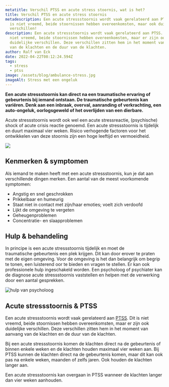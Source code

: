 ```yaml
---
metatitle: Verschil PTSS en acute stress stoornis, wat is het?
title: Verschil PTSS en acute stress stoornis
metadescription: Een acute stressstoornis wordt vaak gerelateerd aan PTSS. Dit
  is niet vreemd, beide stoornissen hebben overeenkomsten, maar ook duidelijke
  verschillen!
description: Een acute stressstoornis wordt vaak gerelateerd aan PTSS. Dit is
  niet vreemd, beide stoornissen hebben overeenkomsten, maar er zijn ook
  duidelijke verschillen. Deze verschillen zitten hem in het moment van aanvang
  van de klachten en de duur van de klachten.
author: Ralf van Eck
date: 2022-04-22T08:12:24.594Z
tags:
  - stress
  - ptss
image: /assets/blog/ambulance-stress.jpg
imageAlt: Stress met een ongeluk
---
```



**Een acute stressstoornis kan direct na een traumatische ervaring of gebeurtenis bij iemand ontstaan. De traumatische gebeurtenis kan variëren. Denk aan een inbraak, overval, aanranding of verkrachting, een auto-ongeluk, oorlogsgeweld of het overlijden van een dierbare.** 

Acute stressstoornis wordt ook wel een acute stressreactie, (psychische) shock of acute crisis reactie genoemd. Een acute stressstoornis is tijdelijk en duurt maximaal vier weken. Risico verhogende factoren voor het ontwikkelen van deze stoornis zijn een hoge leeftijd en vermoeidheid.

![](/assets/blog/stress-light.jpg)

## Kenmerken & symptomen

Als iemand te maken heeft met een acute stressstoornis, kun je dat aan verschillende dingen merken. Een aantal van de meest voorkomende symptomen:

* Angstig en snel geschrokken
* Prikkelbaar en humeurig
* Staat niet in contact met zijn/haar emoties; voelt zich verdoofd
* Lijkt de omgeving te vergeten
* Geheugenproblemen
* Concentratie- en slaapproblemen

## Hulp & behandeling

In principe is een acute stressstoornis tijdelijk en moet de traumatische gebeurtenis een plek krijgen. Dit kan door erover te praten met de eigen omgeving. Voor de omgeving is het dan belangrijk om begrip te tonen, een luisterend oor te bieden en vragen te stellen. Er kan ook professionele hulp ingeschakeld worden. Een psycholoog of psychiater kan de diagnose acute stressstoornis vaststellen en helpen met de verwerking door een aantal gesprekken.

![hulp van psycholoog](/assets/blog/doctor-ps.jpg "Hulp")

## Acute stressstoornis & PTSS

Een acute stressstoornis wordt vaak gerelateerd aan [PTSS](https://nuontstressen.nl/blog/ptss-posttraumatische-stressstoornis/). Dit is niet vreemd, beide stoornissen hebben overeenkomsten, maar er zijn ook duidelijke verschillen. Deze verschillen zitten hem in het moment van aanvang van de klachten en de duur van de klachten.

Bij een acute stressstoornis komen de klachten direct na de gebeurtenis of binnen enkele weken en de klachten houden maximaal vier weken aan. Bij PTSS kunnen de klachten direct na de gebeurtenis komen, maar dit kan ook pas na enkele weken, maanden of zelfs jaren. Ook houden de klachten langer aan.

Een acute stressstoornis kan overgaan in PTSS wanneer de klachten langer dan vier weken aanhouden.